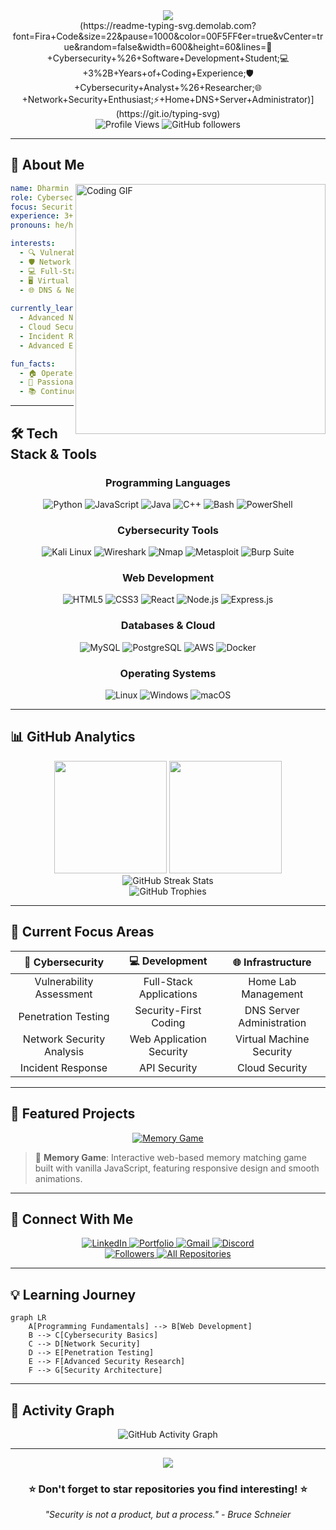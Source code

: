 <div align="center">
  <img src="https://capsule-render.vercel.app/api?type=waving&color=gradient&customColorList=12&height=300&section=header&text=Dharmin%20Patel&fontSize=90&fontAlignY=38&animation=fadeIn&desc=Cybersecurity%20%7C%20Software%20Developer%20%7C%20Security%20Analyst&descAlignY=51&descAlign=62" />
</div>

<div align="center">
  (https://readme-typing-svg.demolab.com?font=Fira+Code&size=22&pause=1000&color=00F5FF&center=true&vCenter=true&random=false&width=600&height=60&lines=🔐+Cybersecurity+%26+Software+Development+Student;💻+3%2B+Years+of+Coding+Experience;🛡️+Cybersecurity+Analyst+%26+Researcher;🌐+Network+Security+Enthusiast;⚡+Home+DNS+Server+Administrator)](https://git.io/typing-svg) 
</div>


<div align="center">
  <img src="https://komarev.com/ghpvc/?username=patel5d2&label=Profile%20views&color=0e75b6&style=flat" alt="Profile Views" />
  <img src="https://img.shields.io/github/followers/patel5d2?label=Followers&style=social" alt="GitHub followers" />
</div>

---

## 🚀 About Me

<img align="right" alt="Coding GIF" width="400" src="https://media.giphy.com/media/qgQUggAC3Pfv687qPC/giphy.gif">

```yaml
name: Dharmin Patel
role: Cybersecurity & Software Development Student
focus: Security Analysis & Vulnerability Research
experience: 3+ Years in Development
pronouns: he/him

interests:
  - 🔍 Vulnerability Assessment & Penetration Testing
  - 🛡️ Network Security & Infrastructure
  - 💻 Full-Stack Development
  - 🖥️ Virtual Machine & Container Security
  - 🌐 DNS & Network Administration
  
currently_learning:
  - Advanced Network Security
  - Cloud Security Architecture
  - Incident Response & Forensics
  - Advanced Exploitation Techniques

fun_facts:
  - 🏠 Operates personal DNS server at home
  - 🔬 Passionate about security research
  - 📚 Continuous learner in cybersecurity
```

---

## 🛠️ Tech Stack & Tools

<div align="center">

### Programming Languages
![Python](https://img.shields.io/badge/Python-3776AB?style=for-the-badge&logo=python&logoColor=white)
![JavaScript](https://img.shields.io/badge/JavaScript-F7DF1E?style=for-the-badge&logo=javascript&logoColor=black)
![Java](https://img.shields.io/badge/Java-ED8B00?style=for-the-badge&logo=java&logoColor=white)
![C++](https://img.shields.io/badge/C++-00599C?style=for-the-badge&logo=cplusplus&logoColor=white)
![Bash](https://img.shields.io/badge/Bash-4EAA25?style=for-the-badge&logo=gnubash&logoColor=white)
![PowerShell](https://img.shields.io/badge/PowerShell-5391FE?style=for-the-badge&logo=powershell&logoColor=white)

### Cybersecurity Tools
![Kali Linux](https://img.shields.io/badge/Kali_Linux-557C94?style=for-the-badge&logo=kalilinux&logoColor=white)
![Wireshark](https://img.shields.io/badge/Wireshark-1679A7?style=for-the-badge&logo=wireshark&logoColor=white)
![Nmap](https://img.shields.io/badge/Nmap-0E83CD?style=for-the-badge&logo=nmap&logoColor=white)
![Metasploit](https://img.shields.io/badge/Metasploit-2596CD?style=for-the-badge&logo=metasploit&logoColor=white)
![Burp Suite](https://img.shields.io/badge/Burp_Suite-FF6633?style=for-the-badge&logo=burpsuite&logoColor=white)

### Web Development
![HTML5](https://img.shields.io/badge/HTML5-E34F26?style=for-the-badge&logo=html5&logoColor=white)
![CSS3](https://img.shields.io/badge/CSS3-1572B6?style=for-the-badge&logo=css3&logoColor=white)
![React](https://img.shields.io/badge/React-20232A?style=for-the-badge&logo=react&logoColor=61DAFB)
![Node.js](https://img.shields.io/badge/Node.js-43853D?style=for-the-badge&logo=node.js&logoColor=white)
![Express.js](https://img.shields.io/badge/Express.js-404D59?style=for-the-badge&logo=express&logoColor=white)

### Databases & Cloud
![MySQL](https://img.shields.io/badge/MySQL-00000F?style=for-the-badge&logo=mysql&logoColor=white)
![PostgreSQL](https://img.shields.io/badge/PostgreSQL-316192?style=for-the-badge&logo=postgresql&logoColor=white)
![AWS](https://img.shields.io/badge/AWS-232F3E?style=for-the-badge&logo=amazonaws&logoColor=white)
![Docker](https://img.shields.io/badge/Docker-2496ED?style=for-the-badge&logo=docker&logoColor=white)

### Operating Systems
![Linux](https://img.shields.io/badge/Linux-FCC624?style=for-the-badge&logo=linux&logoColor=black)
![Windows](https://img.shields.io/badge/Windows-0078D6?style=for-the-badge&logo=windows&logoColor=white)
![macOS](https://img.shields.io/badge/macOS-000000?style=for-the-badge&logo=apple&logoColor=white)

</div>

---

## 📊 GitHub Analytics

<div align="center">
  <img height="180em" src="https://github-readme-stats.vercel.app/api?username=patel5d2&show_icons=true&theme=tokyonight&include_all_commits=true&count_private=true&hide_border=true&bg_color=0D1117&title_color=F85D7F&icon_color=F8D866&text_color=FFFFFF"/>
  <img height="180em" src="https://github-readme-stats.vercel.app/api/top-langs/?username=patel5d2&layout=compact&theme=tokyonight&hide_border=true&bg_color=0D1117&title_color=F85D7F&text_color=FFFFFF&langs_count=8&hide=Jupyter%20Notebook,Roff"/>
</div>

<div align="center">
  <img src="https://github-readme-streak-stats.herokuapp.com/?user=patel5d2&theme=tokyonight&hide_border=true&background=0D1117&stroke=0000&ring=F85D7F&fire=F8D866&currStreakLabel=FFFFFF" alt="GitHub Streak Stats"/>
</div>

<div align="center">
  <img src="https://github-profile-trophy.vercel.app/?username=patel5d2&theme=tokyonight&no-frame=true&no-bg=true&margin-w=4&row=1" alt="GitHub Trophies"/>
</div>

---

## 🎯 Current Focus Areas

<div align="center">

| 🔐 **Cybersecurity** | 💻 **Development** | 🌐 **Infrastructure** |
|:---:|:---:|:---:|
| Vulnerability Assessment | Full-Stack Applications | Home Lab Management |
| Penetration Testing | Security-First Coding | DNS Server Administration |
| Network Security Analysis | Web Application Security | Virtual Machine Security |
| Incident Response | API Security | Cloud Security |

</div>

---

## 🌟 Featured Projects

<div align="center">

[![Memory Game](https://github-readme-stats.vercel.app/api/pin/?username=patel5d2&repo=Memory-Game&theme=tokyonight&hide_border=true&bg_color=0D1117)](https://github.com/patel5d2/Memory-Game)

</div>

> 🚀 **Memory Game**: Interactive web-based memory matching game built with vanilla JavaScript, featuring responsive design and smooth animations.

---

## 🤝 Connect With Me

<div align="center">
  <a href="https://www.linkedin.com/in/dharmin-patel-a2804621b/">
    <img src="https://img.shields.io/badge/LinkedIn-0077B5?style=for-the-badge&logo=linkedin&logoColor=white" alt="LinkedIn"/>
  </a>
  <a href="https://dharmin.vercel.app">
    <img src="https://img.shields.io/badge/Portfolio-FF5722?style=for-the-badge&logo=todoist&logoColor=white" alt="Portfolio"/>
  </a>
  <a href="mailto:dharminp976@gmail.com">
    <img src="https://img.shields.io/badge/Gmail-D14836?style=for-the-badge&logo=gmail&logoColor=white" alt="Gmail"/>
  </a>
  <a href="https://discord.com/users/940038834475925544">
    <img src="https://img.shields.io/badge/Discord-7289DA?style=for-the-badge&logo=discord&logoColor=white" alt="Discord"/>
  </a>
</div>

<div align="center">
  <a href="https://github.com/patel5d2?tab=followers">
    <img src="https://custom-icon-badges.demolab.com/github/followers/patel5d2?color=236ad3&labelColor=1155ba&style=for-the-badge&logo=person-add&label=Follow&logoColor=white" alt="Followers"/>
  </a>
  <a href="https://github.com/patel5d2?tab=repositories">
    <img src="https://custom-icon-badges.demolab.com/badge/-All%20Repositories-2962FF?style=for-the-badge&logoColor=white&logo=repo" alt="All Repositories"/>
  </a>
</div>

---

## 💡 Learning Journey

```mermaid
graph LR
    A[Programming Fundamentals] --> B[Web Development]
    B --> C[Cybersecurity Basics]
    C --> D[Network Security]
    D --> E[Penetration Testing]
    E --> F[Advanced Security Research]
    F --> G[Security Architecture]
```

---

## 🎨 Activity Graph

<div align="center">
  <img src="https://github-readme-activity-graph.vercel.app/graph?username=patel5d2&bg_color=0D1117&color=F85D7F&line=F8D866&point=FFFFFF&area=true&hide_border=true" alt="GitHub Activity Graph"/>
</div>

---

<div align="center">
  <img src="https://capsule-render.vercel.app/api?type=waving&color=gradient&customColorList=12&height=120&section=footer" />
</div>

<div align="center">
  <h3>⭐ Don't forget to star repositories you find interesting! ⭐</h3>
  <p><em>"Security is not a product, but a process." - Bruce Schneier</em></p>
</div>

<!---
🔒 This README showcases my journey in cybersecurity and software development.
Feel free to reach out for collaborations, security discussions, or just to connect!
--->


